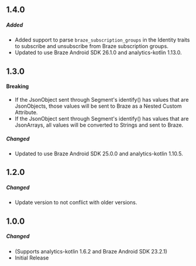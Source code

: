## 1.4.0

##### Added
* Added support to parse `braze_subscription_groups` in the Identity traits to subscribe and unsubscribe from Braze subscription groups.
* Updated to use Braze Android SDK 26.1.0 and analytics-kotlin 1.13.0.

## 1.3.0

#### Breaking
* If the JsonObject sent through Segment's identify() has values that are JsonObjects, those values will be sent to Braze as a Nested Custom Attribute.
* If the JsonObject sent through Segment's identify() has values that are JsonArrays, all values will be converted to Strings and sent to Braze.

##### Changed
* Updated to use Braze Android SDK 25.0.0 and analytics-kotlin 1.10.5.

## 1.2.0

##### Changed
* Update version to not conflict with older versions.

## 1.0.0

##### Changed
* (Supports analytics-kotlin 1.6.2 and Braze Android SDK 23.2.1)
* Initial Release
